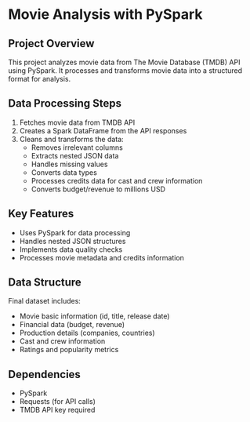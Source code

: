 # Movie Analysis with PySpark

## Project Overview
This project analyzes movie data from The Movie Database (TMDB) API using PySpark. It processes and transforms movie data into a structured format for analysis.

## Data Processing Steps
1. Fetches movie data from TMDB API
2. Creates a Spark DataFrame from the API responses
3. Cleans and transforms the data:
    - Removes irrelevant columns
    - Extracts nested JSON data
    - Handles missing values
    - Converts data types
    - Processes credits data for cast and crew information
    - Converts budget/revenue to millions USD

## Key Features
- Uses PySpark for data processing
- Handles nested JSON structures
- Implements data quality checks
- Processes movie metadata and credits information

## Data Structure
Final dataset includes:
- Movie basic information (id, title, release date)
- Financial data (budget, revenue)
- Production details (companies, countries)
- Cast and crew information
- Ratings and popularity metrics

## Dependencies
- PySpark
- Requests (for API calls)
- TMDB API key required
